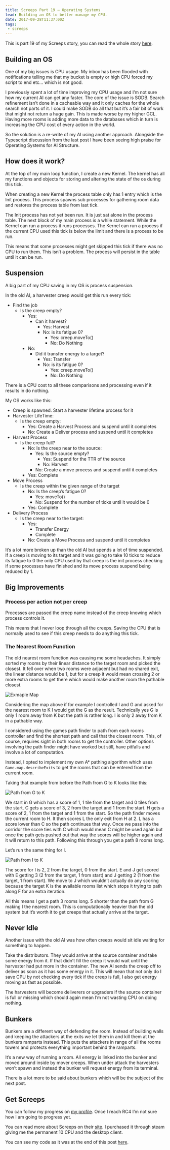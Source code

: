 ```yaml
---
title: Screeps Part 19 – Operating Systems
lead: Building an OS to better manage my CPU.
date: 2017-09-28T11:37:00Z
tags:
 - screeps
---
```

This is part 19 of my Screeps story, you can read the whole story [here](/tag/screeps).

## Building an OS

One of my big issues is CPU usage. My inbox has been flooded with notifications telling me that my bucket is empty or high CPU forced my script to end etc… which is not good.

I previously spent a lot of time improving my CPU usage and I’m not sure how my current AI can get any faster. The core of the issue is SODB. Search refinement isn’t done in a cacheable way and it only caches for the whole search not parts of it. I could make SODB do all that but it’s a fair bit of work that might not return a huge gain. This is made worse by my higher GCL. Having more rooms is adding more data to the databases which in turn is increasing the CPU cost of every action in the world.

So the solution is a re-write of my AI using another approach. Alongside the Typescript discussion from the last post I have been seeing high praise for Operating Systems for AI Structure.

## How does it work?

At the top of my main loop function, I create a new Kernel. The kernel has all my functions and objects for storing and altering the state of the os during this tick.

When creating a new Kernel the process table only has 1 entry which is the Init process. This process spawns sub processes for gathering room data and restores the process table from last tick.

The Init process has not yet been run. It is just sat alone in the process table. The next block of my main process is a while statement. While the Kernel can run a process it runs processes. The Kernel can run a process if the current CPU used this tick is below the limit and there is a process to be run.

This means that some processes might get skipped this tick if there was no CPU to run them. This isn’t a problem. The process will persist in the table until it can be run.

## Suspension

A big part of my CPU saving in my OS is process suspension.

In the old AI, a harvester creep would get this run every tick:

- Find the job
  - Is the creep empty?
      - Yes:
          - Can it harvest?
              - Yes: Harvest
              - No: is its fatigue 0?
                  - Yes: creep.moveTo()
                  - No: Do Nothing
      - No:
          - Did it transfer energy to a target?
              - Yes: Transfer
              - No: is its fatigue 0?
                  - Yes: creep.moveTo()
                  - No: Do Nothing

There is a CPU cost to all these comparisons and processing even if it results in do nothing.

My OS works like this:

- Creep is spawned. Start a harvester lifetime process for it
- Harvester LifeTime:
  - Is the creep empty:
      - Yes: Create a Harvest Process and suspend until it completes
      - No: Create a Deliver process and suspend until it completes
- Harvest Process
  - Is the creep full?
      - No: Is the creep near to the source:
          - Yes: Is the source empty?
              - Yes: Suspend for the TTR of the source
              - No: Harvest
          - No: Create a move process and suspend until it completes
      - Yes: Complete
- Move Process
  - Is the creep within the given range of the target
      - No: Is the creep’s fatigue 0?
          - Yes: moveTo()
          - No: Suspend for the number of ticks until it would be 0
      - Yes: Complete
- Delivery Process
  - Is the creep near to the target:
       - Yes:
          - Transfer Energy
          - Complete
       - No: Create a Move Process and suspend until it completes

It’s a lot more broken up than the old AI but spends a lot of time suspended. If a creep is moving to its target and it was going to take 10 ticks to reduce its fatigue to 0 the only CPU used by that creep is the init process checking if some processes have finished and its move process suspend being reduced by 1.

## Big Improvements

### Process per action not per creep

Processes are passed the creep name instead of the creep knowing which process controls it.

This means that I never loop through all the creeps. Saving the CPU that is normally used to see if this creep needs to do anything this tick.

### The Nearest Room Function

The old nearest room function was causing me some headaches. It simply sorted my rooms by their linear distance to the target room and picked the closest. It fell over when two rooms were adjacent but had no shared exit, the linear distance would be 1, but for a creep it would mean crossing 2 or more extra rooms to get there which would make another room the pathable closest.

![Exmaple Map](/assets/2017/09/screeps-part-19-operating-systems/example-map.png)

Considering the map above if for example I controlled I and G and asked for the nearest room to K I would get the G as the result. Technically yes G is only 1 room away from K but the path is rather long. I is only 2 away from K in a pathable way.

I considered using the games path finder to path from each rooms controller and find the shortest path and call that the closest room. This, of course, requires sight in both rooms to get the controller. Other options involving the path finder might have worked but still, have pitfalls and involve a lot of computation.

Instead, I opted to implement my own A* pathing algorithm which uses `Game.map.describeExits` to get the rooms that can be entered from the current room.

Taking that example from before the Path from G to K looks like this:

![Path from G to K](/assets/2017/09/screeps-part-19-operating-systems/g-path.png)

We start in G which has a score of 1, 1 tile from the target and 0 tiles from the start. C gets a score of 3, 2 from the target and 1 from the start. H gets a score of 2, 1 from the target and 1 from the start. So the path finder moves the current room to H. It then scores L the only exit from H at 2. L has a score lower than C so the path continues that way. Once we pass into the corridor the score ties with C which would mean C might be used again but once the path gets pushed out that way the scores will be higher again and it will return to this path. Following this through you get  a path 8 rooms long.

Let’s run the same thing for I.

![Path from I to K](/assets/2017/09/screeps-part-19-operating-systems/i-path.png)

The score for I is 2, 2 from the target, 0 from the start. E and J get scored with E getting 3 (2 from the target, 1 from start) and J getting 2 (1 from the target, 1 from start). We move to J which wouldn’t actually do any scoring because the target K is the available rooms list which stops it trying to path along F for an extra iteration.

All this means I get a path 3 rooms long. 5 shorter than the path from G making I the nearest room. This is computationally heavier than the old system but it’s worth it to get creeps that actually arrive at the target.

## Never Idle

Another issue with the old AI was how often creeps would sit idle waiting for something to happen.

Take the distributors. They would arrive at the source container and take some energy from it. If that didn’t fill the creep it would wait until the harvester had put more in the container. The new AI sends the creep off to deliver as soon as it has some energy in it. This will mean that not only do I save CPU by not checking every tick if the creep is full, I also get energy moving as fast as possible.

The harvesters will become deliverers or upgraders if the source container is full or missing which should again mean I’m not wasting CPU on doing nothing.

## Bunkers

Bunkers are a different way of defending the room. Instead of building walls and keeping the attackers at the exits we let them in and kill them at the bunkers ramparts instead. This puts the attackers in range of all the rooms towers and protects everything important behind the ramparts.

It’s a new way of running a room. All energy is linked into the bunker and moved around inside by mover creeps. When under attack the harvesters won’t spawn and instead the bunker will request energy from its terminal.

There is a lot more to be said about bunkers which will be the subject of the next post.

## Get Screeps

You can follow my progress on [my profile](https://screeps.com/a/#!/profile/Arcath). Once I reach RC4 I’m not sure how I am going to progress yet.

You can read more about Screeps on their [site](https://screeps.com/). I purchased it through steam giving me the permanent 10 CPU and the desktop client.

You can see my code as it was at the end of this post [here](https://github.com/Arcath/screeps-code/tree/2933898a36f3ed06486965f9afe234dabc05d160).
